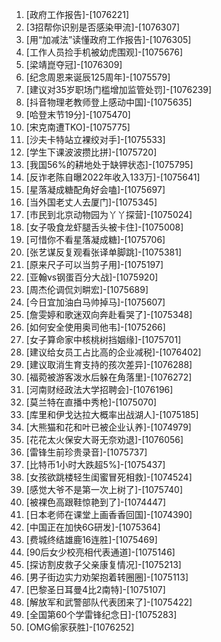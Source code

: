 
1. [政府工作报告]-[1076221]
1. [3招帮你识别是否感染甲流]-[1076307]
1. [用“加减法”读懂政府工作报告]-[1076305]
1. [工作人员捡手机被幼虎围观]-[1075676]
1. [梁靖崑夺冠]-[1076309]
1. [纪念周恩来诞辰125周年]-[1075579]
1. [建议对35岁职场门槛增加监管处罚]-[1076239]
1. [抖音物理老教师登上感动中国]-[1075635]
1. [哈登末节19分]-[1075470]
1. [宋克南遭TKO]-[1075775]
1. [沙夫卡特站立裸绞对手]-[1075533]
1. [学生下课波波攒比拼]-[1075720]
1. [我国56%的耕地处于缺钾状态]-[1075795]
1. [反诈老陈自曝2022年收入133万]-[1075641]
1. [星落凝成糖配角好会嗑]-[1075697]
1. [当外国老丈人去厦门]-[1075345]
1. [市民到北京动物园为丫丫探营]-[1075024]
1. [女子吸食龙虾腿舌头被卡住]-[1075008]
1. [可惜你不看星落凝成糖]-[1075706]
1. [张艺谋反复观看张译单脚跳]-[1075381]
1. [原来尺子可以当剪子用]-[1075197]
1. [亚翰vs钢蛋百分大战]-[1075920]
1. [周杰伦调侃刘畊宏]-[1075689]
1. [今日宜加油白马帅掉马]-[1075607]
1. [詹雯婷和歌迷双向奔赴看哭了]-[1075348]
1. [如何安全使用奥司他韦]-[1075266]
1. [女子算命家中核桃树挡姻缘]-[1075701]
1. [建议给女员工占比高的企业减税]-[1076402]
1. [建议取消生育支持的孩次差异]-[1076288]
1. [福菀被游客泼水后躲在角落里]-[1076272]
1. [河南财经政法大学招聘会]-[1076196]
1. [莫兰特在直播中秀枪]-[1075070]
1. [库里和伊戈达拉大概率出战湖人]-[1075185]
1. [大熊猫和花和叶已被企业认养]-[1074979]
1. [花花太火保安大哥无奈劝退]-[1076056]
1. [雷锋生前珍贵录音]-[1075737]
1. [比特币1小时大跌超5%]-[1075437]
1. [女孩欲跳楼轻生闺蜜冒死相救]-[1074524]
1. [感觉大爷不是第一次上树了]-[1075740]
1. [被裸色高跟鞋惊艳到了]-[1074447]
1. [日本老师在课堂上画香香回国]-[1074390]
1. [中国正在加快6G研发]-[1075364]
1. [费城终结雄鹿16连胜]-[1075469]
1. [90后女少校亮相代表通道]-[1075146]
1. [探访割皮救子父亲康复情况]-[1075213]
1. [男子街边实力劝架抱着转圈圈]-[1075113]
1. [巴黎圣日耳曼4比2南特]-[1075107]
1. [解放军和武警部队代表团来了]-[1075422]
1. [全国第60个学雷锋纪念日]-[1075283]
1. [OMG偷家获胜]-[1076252]